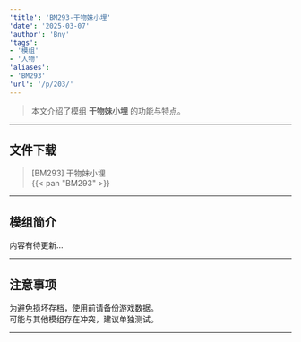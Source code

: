 ```yaml
---
'title': 'BM293-干物妹小埋'
'date': '2025-03-07'
'author': 'Bny'
'tags':
- '模组'
- '人物'
'aliases':
- 'BM293'
'url': '/p/203/'
---
```


> 本文介绍了模组 **干物妹小埋** 的功能与特点。

---

## 文件下载

> [BM293] 干物妹小埋  
{{< pan "BM293" >}}  

---

## 模组简介

>  
内容有待更新...  

---

## 注意事项

>  
为避免损坏存档，使用前请备份游戏数据。  
可能与其他模组存在冲突，建议单独测试。  

---

